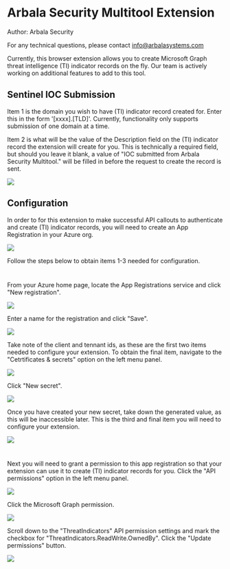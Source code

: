 # Arbala Security Multitool Extension

Author: Arbala Security

For any technical questions, please contact info@arbalasystems.com   

Currently, this browser extension allows you to create Microsoft Graph threat intelligence (TI) indicator records on the fly. Our team is actively working on additional features to add to this tool. 

## Sentinel IOC Submission

Item 1 is the domain you wish to have (TI) indicator record created for. Enter this in the form '[xxxx].[TLD]'. Currently, functionality only supports submission of one domain at a time.

Item 2 is what will be the value of the Description field on the (TI) indicator record the extension will create for you. This is technically a required field, but should you leave it blank, a value of "IOC submitted from Arbala Security Multitool." will be filled in before the request to create the record is sent.

![](Images/submitter.png)

## Configuration

In order to for this extension to make successful API callouts to authenticate and create (TI) indicator records, you will need to create an App Registration in your Azure org.


![](Images/config.png)

Follow the steps below to obtain items 1-3 needed for configuration.

#
From your Azure home page, locate the App Registrations service and click "New registration".

![](Images/appreg1.png)


Enter a name for the registration and click "Save".

![](Images/appreg2.png)


Take note of the client and tennant ids, as these are the first two items needed to configure your extension. To obtain the final item, navigate to the "Cetrtificates & secrets" option on the left menu panel.

![](Images/appreg3.png)


Click "New secret".

![](Images/appreg4.png)


Once you have created your new secret, take down the generated value, as this will be inaccessible later. This is the third and final item you will need to configure your extension.

![](Images/appreg5.png)

#

Next you will need to grant a permission to this app registration so that your extension can use it to create (TI) indicator records for you. Click the "API permissions" option in the left menu panel.

![](Images/appreg6.png)


Click the Microsoft Graph permission.

![](Images/appreg7.png)


Scroll down to the "ThreatIndicators" API permission settings and mark the checkbox for "ThreatIndicators.ReadWrite.OwnedBy". Click the "Update permissions" button.

![](Images/appreg8.png)

 #
